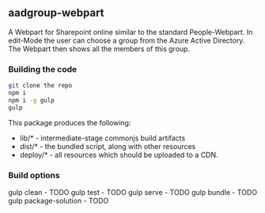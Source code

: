 ## aadgroup-webpart

A Webpart for Sharepoint online similar to the standard People-Webpart.
In edit-Mode the user can choose a group from the Azure Active Directory.
The Webpart then shows all the members of this group.

### Building the code

```bash
git clone the repo
npm i
npm i -g gulp
gulp
```

This package produces the following:

* lib/* - intermediate-stage commonjs build artifacts
* dist/* - the bundled script, along with other resources
* deploy/* - all resources which should be uploaded to a CDN.

### Build options

gulp clean - TODO
gulp test - TODO
gulp serve - TODO
gulp bundle - TODO
gulp package-solution - TODO
